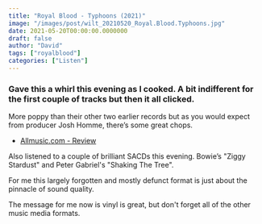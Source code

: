 ```yaml
---
title: "Royal Blood - Typhoons (2021)"
image: "/images/post/wilt_20210520_Royal.Blood.Typhoons.jpg"
date: 2021-05-20T00:00:00.0000000
draft: false
author: "David"
tags: ["royalblood"]
categories: ["Listen"]
---
```

### Gave this a whirl this evening as I cooked. A bit indifferent for the first couple of tracks but then it all clicked. 

 More poppy than their other two earlier records but as you would expect from producer Josh Homme, there’s some great chops.

-  [Allmusic.com - Review](https://www.allmusic.com/album/typhoons-mw0003475445)

 Also listened to a couple of brilliant SACDs this evening. Bowie’s "Ziggy  Stardust" and Peter Gabriel's "Shaking The Tree". 

 For me this largely forgotten and mostly defunct format is just about the pinnacle of sound quality. 

 The message for me now is vinyl is great, but don't forget all of the other music media formats.